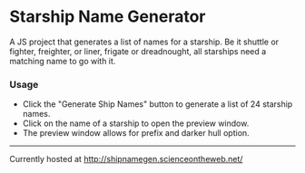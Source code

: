 # Starship Name Generator
A JS project that generates a list of names for a starship. Be it shuttle or fighter, freighter, or liner, frigate or dreadnought, all starships need a matching name to go with it.

### Usage
- Click the "Generate Ship Names" button to generate a list of 24 starship names.
- Click on the name of a starship to open the preview window.
- The preview window allows for prefix and darker hull option.

____
Currently hosted at http://shipnamegen.scienceontheweb.net/
